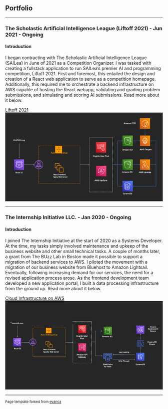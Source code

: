 ## Portfolio

---

### The Scholastic Artificial Intelligence League (Liftoff 2021) - Jun 2021 - Ongoing
#### Introduction
I began contracting with The Scholastic Artificial Intelligence League (SAILea) in June of 2021 as a Competition Organizer. I was tasked with creating a fullstack application to run SAILea’s premier AI and programming competition, Liftoff 2021. First and foremost, this entailed the design and creation of a React web application to serve as a competition homepage. Additionally, this required me to orchestrate a backend infrastructure on AWS capable of hosting the React webapp, validating and grading problem submissions, and simulating and scoring AI submissions. Read more about it below.

[Liftoff 2021](/LiftoffDocumentation)
<img src="images/SaileaCloudDiagram.png?raw=true"/>

---

### The Internship Initiative LLC. - Jan 2020 - Ongoing
#### Introduction

I joined The Internship Initiative at the start of 2020 as a Systems Developer. At the time, my tasks simply involved maintenance and upkeep of the business website and other small technical tasks. A couple of months later, a grant from The BUzz Lab in Boston made it possible to support a migration of backend services to AWS. I piloted the movement with a migration of our business website from Bluehost to Amazon Lightsail. Eventually, following increasing demand for our services, the need for a revised application process arose. As the frontend development team developed a new application portal, I built a data processing infrastructure from the ground up. Read more about it below.

[Cloud Infrastructure on AWS](/CloudDocumentation)
<img src="images/InterninitCloudDiagram.png?raw=true"/>

---



<p style="font-size:11px">Page template forked from <a href="https://github.com/evanca/quick-portfolio">evanca</a></p>
<!-- Remove above link if you don't want to attibute -->
